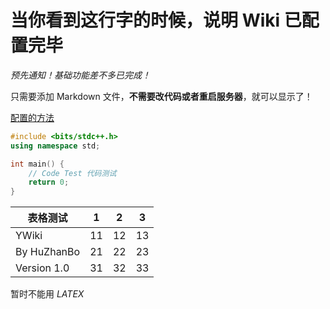 # 当你看到这行字的时候，说明 Wiki 已配置完毕

*预先通知！基础功能差不多已完成！*

只需要添加 Markdown 文件，**不需要改代码或者重启服务器**，就可以显示了！

[配置的方法](/Wiki/FileConfig)

```cpp
#include <bits/stdc++.h>
using namespace std;

int main() {
	// Code Test 代码测试
	return 0;
}
```

| 表格测试 | 1 | 2    | 3    |
| ---- | ---- | ---- | ---- |
| YWiki | 11   | 12   | 13   |
| By HuZhanBo | 21   | 22   | 23   |
| Version 1.0 | 31   | 32   | 33   |

暂时不能用 $LATEX$